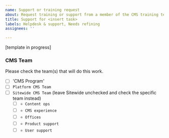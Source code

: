 ```yaml
---
name: Support or training request
about: Request training or support from a member of the CMS training team.
title: Support for <insert task>
labels: Helpdesk & support, Needs refining
assignees: ''

---
```


[template in progress]

### CMS Team
Please check the team(s) that will do this work. 

- [ ] 'CMS Program'
- [ ] `Platform CMS Team`
- [ ] `Sitewide CMS Team` (leave Sitewide unchecked and check the specific team instead)
  - [ ] `⭐️ Content ops`
  - [ ] `⭐️ CMS experience`
  - [ ] `⭐️ Offices`
  - [ ] `⭐️ Product support`
  - [ ] `⭐️ User support`
